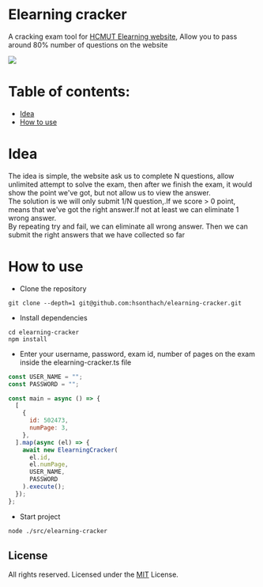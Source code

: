 # Elearning cracker

A cracking exam tool for [HCMUT Elearning website](http://e-learning.hcmut.edu.vn/), Allow you to pass around 80% number of questions on the website

<image src="./elearning-cracker-submit.gif" />

# Table of contents:

- [Idea](#idea)
- [How to use](#how-to-use)

# Idea

The idea is simple, the website ask us to complete N questions, allow unlimited attempt to solve the exam, then after we finish the exam, it would show the point we've got, but not allow us to view the answer. <br>
The solution is we will only submit 1/N question,.If we score > 0 point, means that we've got the right answer.If not at least we can eliminate 1 wrong answer. <br>
By repeating try and fail, we can eliminate all wrong answer. Then we can submit the right answers that we have collected so far

# How to use

- Clone the repository

```
git clone --depth=1 git@github.com:hsonthach/elearning-cracker.git
```

- Install dependencies

```
cd elearning-cracker
npm install
```

- Enter your username, password, exam id, number of pages on the exam inside the elearning-cracker.ts file

```javascript
const USER_NAME = "";
const PASSWORD = "";
```

```javascript
const main = async () => {
  [
    {
      id: 502473,
      numPage: 3,
    },
  ].map(async (el) => {
    await new ElearningCracker(
      el.id,
      el.numPage,
      USER_NAME,
      PASSWORD
    ).execute();
  });
};
```

- Start project

```bash
node ./src/elearning-cracker

```

## License

All rights reserved.
Licensed under the [MIT](LICENSE) License.
